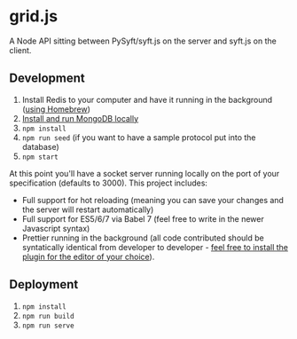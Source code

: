 # grid.js

A Node API sitting between PySyft/syft.js on the server and syft.js on the client.

## Development

1. Install Redis to your computer and have it running in the background ([using Homebrew](https://gist.github.com/tomysmile/1b8a321e7c58499ef9f9441b2faa0aa8))
2. [Install and run MongoDB locally](https://docs.mongodb.com/manual/installation/)
3. `npm install`
4. `npm run seed` (if you want to have a sample protocol put into the database)
5. `npm start`

At this point you'll have a socket server running locally on the port of your specification (defaults to 3000). This project includes:

- Full support for hot reloading (meaning you can save your changes and the server will restart automatically)
- Full support for ES5/6/7 via Babel 7 (feel free to write in the newer Javascript syntax)
- Prettier running in the background (all code contributed should be syntatically identical from developer to developer - [feel free to install the plugin for the editor of your choice](https://prettier.io/)).

## Deployment

1. `npm install`
2. `npm run build`
3. `npm run serve`

